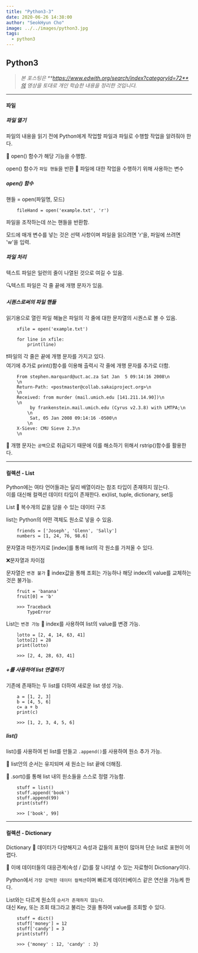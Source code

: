 ```yaml
---
title: "Python3-3"
date: 2020-06-26 14:38:00
author: "SeokHyun Cho"
image: ../../images/python3.jpg
tags:
  - python3
---
```


## Python3

> _본 포스팅은 **https://www.edwith.org/search/index?categoryId=72**의 영상을 토대로 개인 학습한 내용을 정리한 것입니다._

---

#### 파일

##### 파일 열기

파일의 내용을 읽기 전에 Python에게 작업할 파일과 파일로 수행할 작업을 알려줘야 한다.

💨 open() 함수가 해당 기능을 수행함.

open() 함수가 `파일 핸들`을 반환 💨 파일에 대한 작업을 수행하기 위해 사용하는 변수

##### open() 함수

핸들 = open(파일명, 모드)

```
    fileHand = open('example.txt', 'r')
```

파일을 조작하는데 쓰는 핸들을 반환함.

모드에 매개 변수를 넣는 것은 선택 사항이며 파일을 읽으려면 'r'을, 파일에 쓰려면 'w'을 입력.

##### 파일 처리

텍스트 파일은 일련의 줄이 나열된 것으로 여길 수 있음.

🔍텍스트 파일은 각 줄 끝에 개행 문자가 있음.

##### 시퀀스로써의 파일 핸들

읽기용으로 열린 파일 해늘은 파일의 각 줄에 대한 문자열의 시퀀스로 볼 수 있음.

```
    xfile = open('example.txt')

    for line in xfile:
        print(line)
```

❗파일의 각 줄은 끝에 개행 문자를 가지고 있다.<br>
여기에 추가로 print()함수를 이용해 출력시 각 줄에 개행 문자를 추가로 더함.

```
    From stephen.marquard@uct.ac.za Sat Jan  5 09:14:16 2008\n
    \n
    Return-Path: <postmaster@collab.sakaiproject.org>\n
    \n
    Received: from murder (mail.umich.edu [141.211.14.90])\n
    \n
    	 by frankenstein.mail.umich.edu (Cyrus v2.3.8) with LMTPA;\n
        \n
    	 Sat, 05 Jan 2008 09:14:16 -0500\n
        \n
    X-Sieve: CMU Sieve 2.3\n
    \n
```

💨 개행 문자는 `공백`으로 취급되기 때문에 이를 해소하기 위해서 rstrip()함수를 활용한다.

---

#### 컬렉션 - List

Python에는 여타 언어들과는 달리 배열이라는 참조 타입이 존재하지 않는다.<br>
이를 대신해 컬렉션 데이터 타입이 존재한다. ex)list, tuple, dictionary, set등

List 💨 복수개의 값을 담을 수 있는 데이터 구조

list는 Python의 어떤 객체도 원소로 넣을 수 있음.

```
    friends = ['Joseph', 'Glenn', 'Sally']
    numbers = [1, 24, 76, 98.6]
```

문자열과 마찬가지로 [index]를 통해 list의 각 원소를 가져올 수 있다.

❌문자열과 차이점

문자열은 `변경 불가` 💨 index값을 통해 조회는 가능하나 해당 index의 value를 교체하는 것은 불가능.

```
    fruit = 'banana'
    fruit[0] = 'b'

    >>> Traceback
        TypeError
```

List는 `변경 가능` 💨 index를 사용하여 list의 value를 변경 가능.

```
    lotto = [2, 4, 14, 63, 41]
    lotto[2] = 28
    print(lotto)

    >>> [2, 4, 28, 63, 41]
```

##### +를 사용하여 list 연결하기

기존에 존재하는 두 list를 더하여 새로운 list 생성 가능.

```
    a = [1, 2, 3]
    b = [4, 5, 6]
    c= a + b
    print(c)

    >>> [1, 2, 3, 4, 5, 6]
```

##### list()

list()를 사용하여 빈 list를 만들고 `.append()`를 사용하여 원소 추가 가능.

💨 list안의 순서는 유지되며 새 원소는 list 끝에 더해짐.

💨 .sort()를 통해 list 내의 원소들을 스스로 정렬 가능함.

```
    stuff = list()
    stuff.append('book')
    stuff.append(99)
    print(stuff)

    >>> ['book', 99]
```

---

#### 컬렉션 - Dictionary

Dictionary 💨 데이터가 다양해지고 속성과 값들의 표현이 많아져 단순 list로 표현이 어렵다.

💨 이에 데이터들의 대응관계(속성 / 값)를 잘 나타낼 수 있는 자료형이 Dictionary이다.

Python에서 `가장 강력한 데이터 컬렉션`이며 빠르게 데이터베이스 같은 연산을 가능케 한다.

List와는 다르게 원소의 `순서가 존재하지 않는다`.<br>
대신 Key, 또는 조회 태그라고 불리는 것을 통하여 value를 조회할 수 있다.

```
    stuff = dict()
    stuff['money'] = 12
    stuff['candy'] = 3
    print(stuff)

    >>> {'money' : 12, 'candy' : 3}

```
